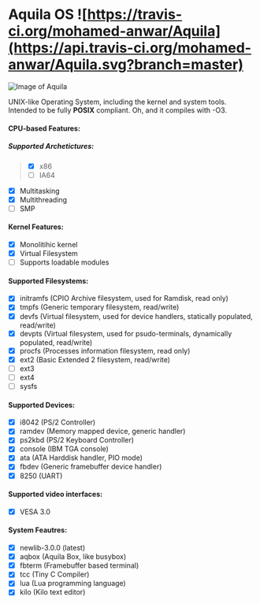 # Aquila OS ![https://travis-ci.org/mohamed-anwar/Aquila](https://api.travis-ci.org/mohamed-anwar/Aquila.svg?branch=master)
![Image of Aquila](http://aquilaos.com/img/screenshot.png)

UNIX-like Operating System, including the kernel and system tools.
Intended to be fully **POSIX** compliant. Oh, and it compiles with -O3.

#### CPU-based Features:
##### Supported Archetictures:
> - [X] x86
> - [ ] IA64

- [X] Multitasking
- [X] Multithreading
- [ ] SMP

#### Kernel Features:
- [X] Monolitihic kernel
- [X] Virtual Filesystem
- [ ] Supports loadable modules

#### Supported Filesystems:
- [X] initramfs (CPIO Archive filesystem, used for Ramdisk, read only)
- [X] tmpfs     (Generic temporary filesystem, read/write)
- [X] devfs     (Virtual filesystem, used for device handlers, statically populated, read/write)
- [X] devpts    (Virtual filesystem, used for psudo-terminals, dynamically populated, read/write)
- [X] procfs    (Processes information filesystem, read only)
- [X] ext2      (Basic Extended 2 filesystem, read/write)
- [ ] ext3
- [ ] ext4
- [ ] sysfs

#### Supported Devices:
- [X] i8042   (PS/2 Controller)
- [X] ramdev  (Memory mapped device, generic handler)
- [X] ps2kbd  (PS/2 Keyboard Controller)
- [X] console (IBM TGA console)
- [X] ata     (ATA Harddisk handler, PIO mode)
- [X] fbdev   (Generic framebuffer device handler)
- [X] 8250    (UART)

#### Supported video interfaces:
- [X] VESA 3.0

#### System Feautres:
- [X] newlib-3.0.0 (latest)
- [X] aqbox        (Aquila Box, like busybox)
- [X] fbterm       (Framebuffer based terminal)
- [X] tcc          (Tiny C Compiler)
- [X] lua          (Lua programming language)
- [X] kilo         (Kilo text editor)
